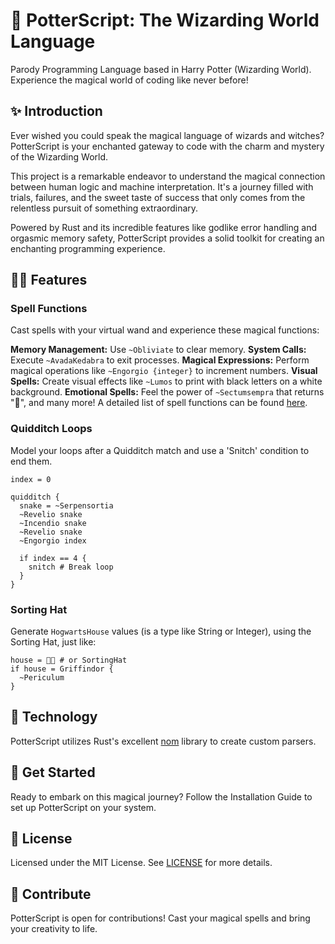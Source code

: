 # 🧙 PotterScript: The Wizarding World Language
Parody Programming Language based in Harry Potter (Wizarding World). Experience the magical world of coding like never before!

## ✨ Introduction
Ever wished you could speak the magical language of wizards and witches? PotterScript is your enchanted gateway to code with the charm and mystery of the Wizarding World.

This project is a remarkable endeavor to understand the magical connection between human logic and machine interpretation. It's a journey filled with trials, failures, and the sweet taste of success that only comes from the relentless pursuit of something extraordinary.

Powered by Rust and its incredible features like godlike error handling and orgasmic memory safety, PotterScript provides a solid toolkit for creating an enchanting programming experience.

## 🧙‍♂️ Features
### Spell Functions
Cast spells with your virtual wand and experience these magical functions:

**Memory Management:** Use `~Obliviate` to clear memory.
**System Calls:** Execute `~AvadaKedabra` to exit processes.
**Magical Expressions:** Perform magical operations like `~Engorgio {integer}` to increment numbers.
**Visual Spells:** Create visual effects like `~Lumos` to print with black letters on a white background.
**Emotional Spells:** Feel the power of `~Sectumsempra` that returns "🐍", and many more!
A detailed list of spell functions can be found [here](src/parser.rs#L150).

### Quidditch Loops
Model your loops after a Quidditch match and use a 'Snitch' condition to end them. 

```potter
index = 0

quidditch {
  snake = ~Serpensortia
  ~Revelio snake
  ~Incendio snake
  ~Revelio snake
  ~Engorgio index

  if index == 4 {
    snitch # Break loop
  }
}
```

### Sorting Hat
Generate `HogwartsHouse` values (is a type like String or Integer), using the Sorting Hat, just like:

```potter
house = 🎩✨ # or SortingHat
if house = Griffindor {
  ~Periculum
}
```

## 🧰 Technology
PotterScript utilizes Rust's excellent [nom](https://github.com/rust-bakery/nom) library to create custom parsers.

## 🚀 Get Started
Ready to embark on this magical journey? Follow the Installation Guide to set up PotterScript on your system.

## 📜 License
Licensed under the MIT License. See [LICENSE](LICENSE.md) for more details.

## 🌟 Contribute
PotterScript is open for contributions! Cast your magical spells and bring your creativity to life.


